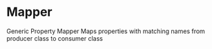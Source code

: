 # Mapper
Generic Property Mapper
Maps properties with matching names from producer class to consumer class